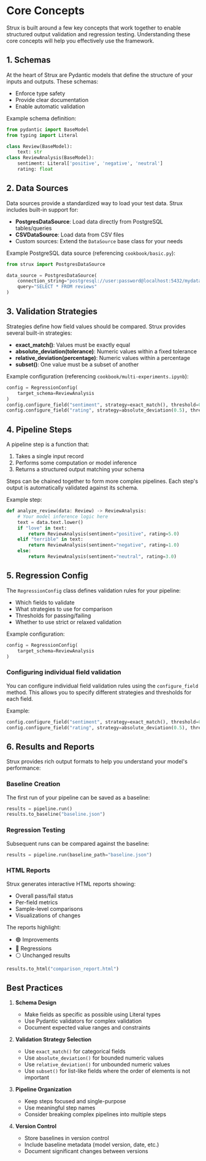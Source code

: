 # Core Concepts

Strux is built around a few key concepts that work together to enable structured output validation and regression testing. Understanding these core concepts will help you effectively use the framework.

## 1. Schemas

At the heart of Strux are Pydantic models that define the structure of your inputs and outputs. These schemas:
- Enforce type safety
- Provide clear documentation
- Enable automatic validation

Example schema definition:
```python
from pydantic import BaseModel
from typing import Literal

class Review(BaseModel):
    text: str
class ReviewAnalysis(BaseModel):
    sentiment: Literal['positive', 'negative', 'neutral']
    rating: float
```


## 2. Data Sources

Data sources provide a standardized way to load your test data. Strux includes built-in support for:

- **PostgresDataSource**: Load data directly from PostgreSQL tables/queries
- **CSVDataSource**: Load data from CSV files
- Custom sources: Extend the `DataSource` base class for your needs

Example PostgreSQL data source (referencing `cookbook/basic.py`):
```python
from strux import PostgresDataSource

data_source = PostgresDataSource(
    connection_string="postgresql://user:password@localhost:5432/mydatabase",
    query="SELECT * FROM reviews"
)
```


## 3. Validation Strategies

Strategies define how field values should be compared. Strux provides several built-in strategies:

- **exact_match()**: Values must be exactly equal
- **absolute_deviation(tolerance)**: Numeric values within a fixed tolerance
- **relative_deviation(percentage)**: Numeric values within a percentage
- **subset()**: One value must be a subset of another

Example configuration (referencing `cookbook/multi-experiments.ipynb`):
```python
config = RegressionConfig(
    target_schema=ReviewAnalysis
)
config.configure_field("sentiment", strategy=exact_match(), threshold=0.8)
config.configure_field("rating", strategy=absolute_deviation(0.5), threshold=0.9)
```


## 4. Pipeline Steps

A pipeline step is a function that:
1. Takes a single input record
2. Performs some computation or model inference
3. Returns a structured output matching your schema

Steps can be chained together to form more complex pipelines. Each step's output is automatically validated against its schema.

Example step:
```python
def analyze_review(data: Review) -> ReviewAnalysis:
    # Your model inference logic here
    text = data.text.lower()
    if "love" in text:
        return ReviewAnalysis(sentiment="positive", rating=5.0)
    elif "terrible" in text:
        return ReviewAnalysis(sentiment="negative", rating=1.0)
    else:
        return ReviewAnalysis(sentiment="neutral", rating=3.0)
```


## 5. Regression Config

The `RegressionConfig` class defines validation rules for your pipeline:

- Which fields to validate
- What strategies to use for comparison
- Thresholds for passing/failing
- Whether to use strict or relaxed validation

Example configuration:
```python
config = RegressionConfig(
    target_schema=ReviewAnalysis
)
```

### Configuring individual field validation

You can configure individual field validation rules using the `configure_field` method. This allows you to specify different strategies and thresholds for each field.

Example:
```python
config.configure_field("sentiment", strategy=exact_match(), threshold=0.8)
config.configure_field("rating", strategy=absolute_deviation(0.5), threshold=0.9)
```


## 6. Results and Reports

Strux provides rich output formats to help you understand your model's performance:

### Baseline Creation
The first run of your pipeline can be saved as a baseline:
```python
results = pipeline.run()
results.to_baseline("baseline.json")
```

### Regression Testing
Subsequent runs can be compared against the baseline:
```python
results = pipeline.run(baseline_path="baseline.json")
```


### HTML Reports
Strux generates interactive HTML reports showing:
- Overall pass/fail status
- Per-field metrics
- Sample-level comparisons
- Visualizations of changes

The reports highlight:
- 🟢 Improvements
- 🔴 Regressions
- ⚪ Unchanged results

```python
results.to_html("comparison_report.html")
```


## Best Practices

1. **Schema Design**
   - Make fields as specific as possible using Literal types
   - Use Pydantic validators for complex validation
   - Document expected value ranges and constraints

2. **Validation Strategy Selection**
   - Use `exact_match()` for categorical fields
   - Use `absolute_deviation()` for bounded numeric values
   - Use `relative_deviation()` for unbounded numeric values
   - Use `subset()` for list-like fields where the order of elements is not important

3. **Pipeline Organization**
   - Keep steps focused and single-purpose
   - Use meaningful step names
   - Consider breaking complex pipelines into multiple steps

4. **Version Control**
   - Store baselines in version control
   - Include baseline metadata (model version, date, etc.)
   - Document significant changes between versions
